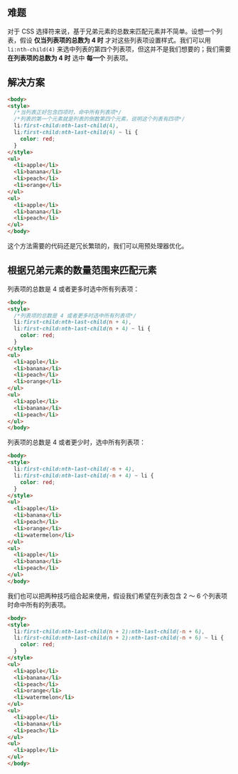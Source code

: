 ## 难题

对于 CSS 选择符来说，基于兄弟元素的总数来匹配元素并不简单。设想一个列表，假设 **仅当列表项的总数为 4 时** 才对这些列表项设置样式。我们可以用 `li:nth-child(4)` 来选中列表的第四个列表项，但这并不是我们想要的；我们需要 **在列表项的总数为 4 时** 选中 **每一个** 列表项。

## 解决方案

```html 
<body>
<style>
  /*当列表正好包含四项时，命中所有列表项*/
  /*列表的第一个元素就是列表的倒数第四个元素，说明这个列表有四项*/
  li:first-child:nth-last-child(4),
  li:first-child:nth-last-child(4) ~ li {
    color: red;
  }
</style>  
<ul>
  <li>apple</li>
  <li>banana</li>
  <li>peach</li>
  <li>orange</li>
</ul>
<ul>
  <li>apple</li>
  <li>banana</li>
  <li>peach</li>
</ul>
</body>
```

这个方法需要的代码还是冗长繁琐的，我们可以用预处理器优化。

## 根据兄弟元素的数量范围来匹配元素

列表项的总数是 4 或者更多时选中所有列表项：

```html 
<body>
<style>
  /*列表项的总数是 4 或者更多时选中所有列表项*/
  li:first-child:nth-last-child(n + 4),
  li:first-child:nth-last-child(n + 4) ~ li {
    color: red;
  }
</style>  
<ul>
  <li>apple</li>
  <li>banana</li>
  <li>peach</li>
  <li>orange</li>
</ul>
<ul>
  <li>apple</li>
  <li>banana</li>
  <li>peach</li>
</ul>
</body>
```

列表项的总数是 4 或者更少时，选中所有列表项：

```html 
<body>
<style>
  li:first-child:nth-last-child(-n + 4),
  li:first-child:nth-last-child(-n + 4) ~ li {
    color: red;
  }
</style>  
<ul>
  <li>apple</li>
  <li>banana</li>
  <li>peach</li>
  <li>orange</li>
  <li>watermelon</li>
</ul>
<ul>
  <li>apple</li>
  <li>banana</li>
  <li>peach</li>
</ul>
</body>
```

我们也可以把两种技巧组合起来使用，假设我们希望在列表包含 2 ～ 6 个列表项时命中所有的列表项。

```html 
<body>
<style>
  li:first-child:nth-last-child(n + 2):nth-last-child(-n + 6),
  li:first-child:nth-last-child(n + 2):nth-last-child(-n + 6) ~ li {
    color: red;
  }
</style>  
<ul>
  <li>apple</li>
  <li>banana</li>
  <li>peach</li>
  <li>orange</li>
  <li>watermelon</li>
</ul>
<ul>
  <li>apple</li>
  <li>banana</li>
  <li>peach</li>
</ul>
<ul>
  <li>apple</li>
</ul>
</body>
```